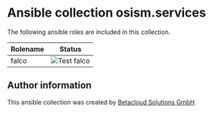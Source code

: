 # Ansible collection osism.services

The following ansible roles are included in this collection.

| Rolename | Status                                                                                               |
|----------|------------------------------------------------------------------------------------------------------|
| falco    | ![Test falco](https://github.com/osism/ansible-collection-services/workflows/Test%20falco/badge.svg) |

## Author information

This ansible collection was created by [Betacloud Solutions GmbH](https://www.betacloud-solutions.de).
